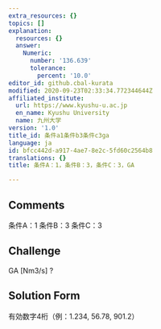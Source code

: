 ```yaml
---
extra_resources: {}
topics: []
explanation:
  resources: {}
  answer:
    Numeric:
      number: '136.639'
      tolerance:
        percent: '10.0'
editor_id: github.cbal-kurata
modified: 2020-09-23T02:33:34.772344644Z
affiliated_institute:
  url: https://www.kyushu-u.ac.jp
  en_name: Kyushu University
  name: 九州大学
version: '1.0'
title_id: 条件a1条件b3条件c3ga
language: ja
id: bfcc442d-a917-4ae7-8e2c-5fd60c2564b8
translations: {}
title: 条件A：1，条件B：3，条件C：3，GA

---
```


## Comments
条件A：1
条件B：3
条件C：3

## Challenge
GA [Nm3/s] ?

## Solution Form
有効数字4桁（例：1.234,  56.78,  901.2）




